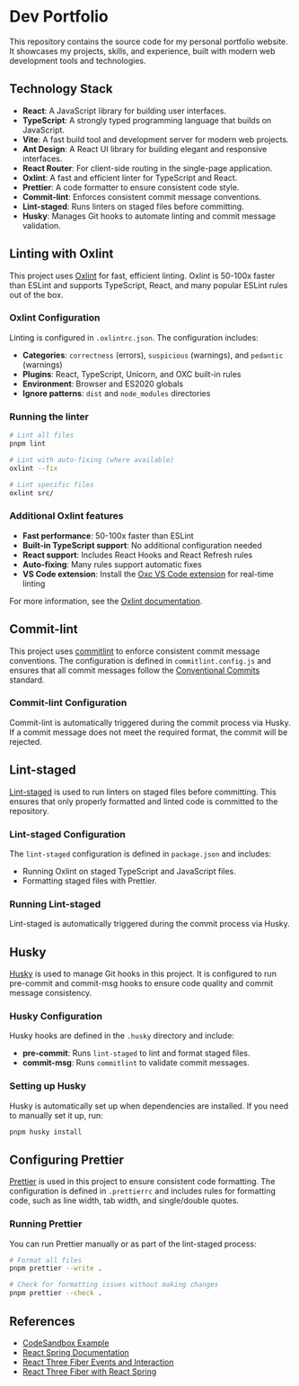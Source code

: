 # Dev Portfolio

This repository contains the source code for my personal portfolio website. It showcases my projects, skills, and experience, built with modern web development tools and technologies.

## Technology Stack

- **React**: A JavaScript library for building user interfaces.
- **TypeScript**: A strongly typed programming language that builds on JavaScript.
- **Vite**: A fast build tool and development server for modern web projects.
- **Ant Design**: A React UI library for building elegant and responsive interfaces.
- **React Router**: For client-side routing in the single-page application.
- **Oxlint**: A fast and efficient linter for TypeScript and React.
- **Prettier**: A code formatter to ensure consistent code style.
- **Commit-lint**: Enforces consistent commit message conventions.
- **Lint-staged**: Runs linters on staged files before committing.
- **Husky**: Manages Git hooks to automate linting and commit message validation.

## Linting with Oxlint

This project uses [Oxlint](https://oxc.rs/docs/guide/usage/linter) for fast, efficient linting. Oxlint is 50-100x faster than ESLint and supports TypeScript, React, and many popular ESLint rules out of the box.

### Oxlint Configuration

Linting is configured in `.oxlintrc.json`. The configuration includes:

- **Categories**: `correctness` (errors), `suspicious` (warnings), and `pedantic` (warnings)
- **Plugins**: React, TypeScript, Unicorn, and OXC built-in rules
- **Environment**: Browser and ES2020 globals
- **Ignore patterns**: `dist` and `node_modules` directories

### Running the linter

```bash
# Lint all files
pnpm lint

# Lint with auto-fixing (where available)
oxlint --fix

# Lint specific files
oxlint src/
```

### Additional Oxlint features

- **Fast performance**: 50-100x faster than ESLint
- **Built-in TypeScript support**: No additional configuration needed
- **React support**: Includes React Hooks and React Refresh rules
- **Auto-fixing**: Many rules support automatic fixes
- **VS Code extension**: Install the [Oxc VS Code extension](https://marketplace.visualstudio.com/items?itemName=oxc.oxc-vscode) for real-time linting

For more information, see the [Oxlint documentation](https://oxc.rs/docs/guide/usage/linter).

## Commit-lint

This project uses [commitlint](https://commitlint.js.org/) to enforce consistent commit message conventions. The configuration is defined in `commitlint.config.js` and ensures that all commit messages follow the [Conventional Commits](https://www.conventionalcommits.org/) standard.

### Commit-lint Configuration

Commit-lint is automatically triggered during the commit process via Husky. If a commit message does not meet the required format, the commit will be rejected.

## Lint-staged

[Lint-staged](https://github.com/okonet/lint-staged) is used to run linters on staged files before committing. This ensures that only properly formatted and linted code is committed to the repository.

### Lint-staged Configuration

The `lint-staged` configuration is defined in `package.json` and includes:

- Running Oxlint on staged TypeScript and JavaScript files.
- Formatting staged files with Prettier.

### Running Lint-staged

Lint-staged is automatically triggered during the commit process via Husky.

## Husky

[Husky](https://typicode.github.io/husky/) is used to manage Git hooks in this project. It is configured to run pre-commit and commit-msg hooks to ensure code quality and commit message consistency.

### Husky Configuration

Husky hooks are defined in the `.husky` directory and include:

- **pre-commit**: Runs `lint-staged` to lint and format staged files.
- **commit-msg**: Runs `commitlint` to validate commit messages.

### Setting up Husky

Husky is automatically set up when dependencies are installed. If you need to manually set it up, run:

```bash
pnpm husky install
```

## Configuring Prettier

[Prettier](https://prettier.io/) is used in this project to ensure consistent code formatting. The configuration is defined in `.prettierrc` and includes rules for formatting code, such as line width, tab width, and single/double quotes.

### Running Prettier

You can run Prettier manually or as part of the lint-staged process:

```bash
# Format all files
pnpm prettier --write .

# Check for formatting issues without making changes
pnpm prettier --check .
```

## References

- [CodeSandbox Example](https://codesandbox.io/p/sandbox/b07dmz?file=%2Fsrc%2FApp.tsx)
- [React Spring Documentation](https://www.react-spring.dev/docs)
- [React Three Fiber Events and Interaction](https://r3f.docs.pmnd.rs/tutorials/events-and-interaction)
- [React Three Fiber with React Spring](https://r3f.docs.pmnd.rs/tutorials/using-with-react-spring)
